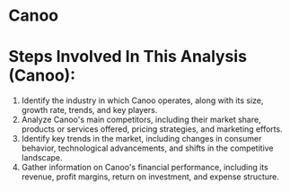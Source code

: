 # Canoo
# Steps Involved In This Analysis (Canoo): 
1. Identify the industry in which Canoo operates, along with its size, growth rate, trends, and key players.
2. Analyze Canoo's main competitors, including their market share, products or services offered, pricing strategies, and marketing efforts.
3. Identify key trends in the market, including changes in consumer behavior, technological advancements, and shifts in the competitive landscape.
4. Gather information on Canoo's financial performance, including its revenue, profit margins, return on investment, and expense structure.
